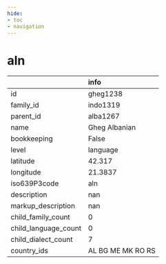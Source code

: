 ```yaml
---
hide:
- toc
- navigation
---
```

# aln
|                      | info              |
|:---------------------|:------------------|
| id                   | gheg1238          |
| family_id            | indo1319          |
| parent_id            | alba1267          |
| name                 | Gheg Albanian     |
| bookkeeping          | False             |
| level                | language          |
| latitude             | 42.317            |
| longitude            | 21.3837           |
| iso639P3code         | aln               |
| description          | nan               |
| markup_description   | nan               |
| child_family_count   | 0                 |
| child_language_count | 0                 |
| child_dialect_count  | 7                 |
| country_ids          | AL BG ME MK RO RS |